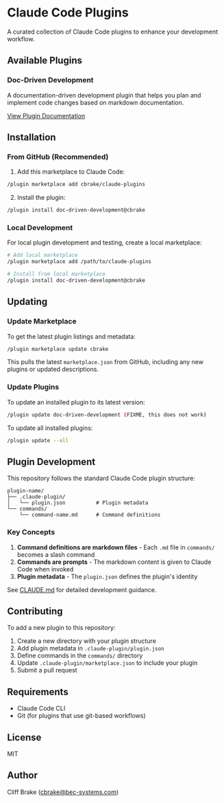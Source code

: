 # Claude Code Plugins

A curated collection of Claude Code plugins to enhance your development
workflow.

## Available Plugins

### Doc-Driven Development

A documentation-driven development plugin that helps you plan and implement code
changes based on markdown documentation.

[View Plugin Documentation](./doc-driven-development/README.md)

## Installation

### From GitHub (Recommended)

1. Add this marketplace to Claude Code:

```bash
/plugin marketplace add cbrake/claude-plugins
```

2. Install the plugin:

```bash
/plugin install doc-driven-development@cbrake
```

### Local Development

For local plugin development and testing, create a local marketplace:

```bash
# Add local marketplace
/plugin marketplace add /path/to/claude-plugins

# Install from local marketplace
/plugin install doc-driven-development@cbrake
```

## Updating

### Update Marketplace

To get the latest plugin listings and metadata:

```bash
/plugin marketplace update cbrake
```

This pulls the latest `marketplace.json` from GitHub, including any new plugins
or updated descriptions.

### Update Plugins

To update an installed plugin to its latest version:

```bash
/plugin update doc-driven-development (FIXME, this does not work)
```

To update all installed plugins:

```bash
/plugin update --all
```

## Plugin Development

This repository follows the standard Claude Code plugin structure:

```
plugin-name/
├── .claude-plugin/
│   └── plugin.json          # Plugin metadata
└── commands/
    └── command-name.md      # Command definitions
```

### Key Concepts

1. **Command definitions are markdown files** - Each `.md` file in `commands/`
   becomes a slash command
2. **Commands are prompts** - The markdown content is given to Claude Code when
   invoked
3. **Plugin metadata** - The `plugin.json` defines the plugin's identity

See [CLAUDE.md](./CLAUDE.md) for detailed development guidance.

## Contributing

To add a new plugin to this repository:

1. Create a new directory with your plugin structure
2. Add plugin metadata in `.claude-plugin/plugin.json`
3. Define commands in the `commands/` directory
4. Update `.claude-plugin/marketplace.json` to include your plugin
5. Submit a pull request

## Requirements

- Claude Code CLI
- Git (for plugins that use git-based workflows)

## License

MIT

## Author

Cliff Brake (cbrake@bec-systems.com)
